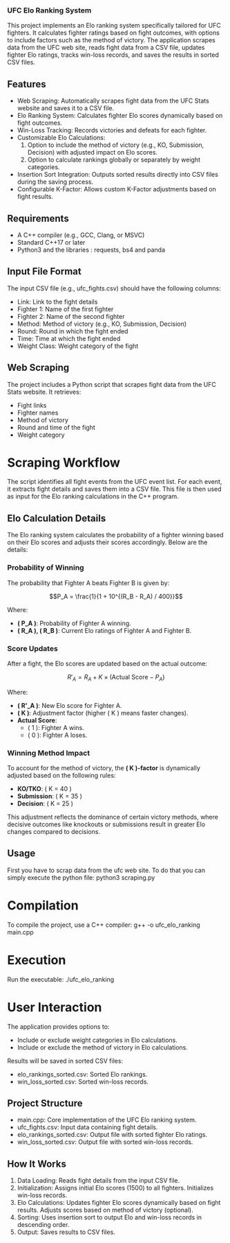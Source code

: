 ### UFC Elo Ranking System
This project implements an Elo ranking system specifically tailored for UFC fighters. It calculates fighter ratings based on fight outcomes, with options to include factors such as the method of victory. The application scrapes data from the UFC web site, reads fight data from a CSV file, updates fighter Elo ratings, tracks win-loss records, and saves the results in sorted CSV files.

## Features
- Web Scraping: Automatically scrapes fight data from the UFC Stats website and saves it to a CSV file.
- Elo Ranking System: Calculates fighter Elo scores dynamically based on fight outcomes.
- Win-Loss Tracking: Records victories and defeats for each fighter.
- Customizable Elo Calculations:
  1. Option to include the method of victory (e.g., KO, Submission, Decision) with adjusted impact on Elo scores.
  2. Option to calculate rankings globally or separately by weight categories.
- Insertion Sort Integration: Outputs sorted results directly into CSV files during the saving process.
- Configurable K-Factor: Allows custom K-Factor adjustments based on fight results.

## Requirements
- A C++ compiler (e.g., GCC, Clang, or MSVC)
- Standard C++17 or later
- Python3 and the libraries : requests, bs4 and panda

## Input File Format
The input CSV file (e.g., ufc_fights.csv) should have the following columns:
- Link: Link to the fight details
- Fighter 1: Name of the first fighter
- Fighter 2: Name of the second fighter
- Method: Method of victory (e.g., KO, Submission, Decision)
- Round: Round in which the fight ended
- Time: Time at which the fight ended
- Weight Class: Weight category of the fight

## Web Scraping
The project includes a Python script that scrapes fight data from the UFC Stats website. It retrieves:
- Fight links
- Fighter names
- Method of victory
- Round and time of the fight
- Weight category

# Scraping Workflow
The script identifies all fight events from the UFC event list.
For each event, it extracts fight details and saves them into a CSV file.
This file is then used as input for the Elo ranking calculations in the C++ program.

## Elo Calculation Details

The Elo ranking system calculates the probability of a fighter winning based on their Elo scores and adjusts their scores accordingly. Below are the details:

### Probability of Winning

The probability that Fighter A beats Fighter B is given by:

```math
P_A = \frac{1}{1 + 10^{(R_B - R_A) / 400}}
```

Where:
- **\( P_A \)**: Probability of Fighter A winning.
- **\( R_A \), \( R_B \)**: Current Elo ratings of Fighter A and Fighter B.

### Score Updates

After a fight, the Elo scores are updated based on the actual outcome:

```math
R'_A = R_A + K \times (\text{Actual Score} - P_A)
```

Where:
- **\( R'_A \)**: New Elo score for Fighter A.
- **\( K \)**: Adjustment factor (higher \( K \) means faster changes).
- **Actual Score**:
  - \( 1 \): Fighter A wins.
  - \( 0 \): Fighter A loses.

### Winning Method Impact

To account for the method of victory, the **\( K \)-factor** is dynamically adjusted based on the following rules:

- **KO/TKO**: \( K = 40 \)
- **Submission**: \( K = 35 \)
- **Decision**: \( K = 25 \)

This adjustment reflects the dominance of certain victory methods, where decisive outcomes like knockouts or submissions result in greater Elo changes compared to decisions.

## Usage
First you have to scrap data from the ufc web site. To do that you can simply execute the python file: 
python3 scraping.py

# Compilation
To compile the project, use a C++ compiler:
g++ -o ufc_elo_ranking main.cpp

# Execution
Run the executable:
./ufc_elo_ranking

# User Interaction
The application provides options to:
- Include or exclude weight categories in Elo calculations.
- Include or exclude the method of victory in Elo calculations.

Results will be saved in sorted CSV files:
- elo_rankings_sorted.csv: Sorted Elo rankings.
- win_loss_sorted.csv: Sorted win-loss records.

## Project Structure
- main.cpp: Core implementation of the UFC Elo ranking system.
- ufc_fights.csv: Input data containing fight details.
- elo_rankings_sorted.csv: Output file with sorted fighter Elo ratings.
- win_loss_sorted.csv: Output file with sorted win-loss records.

## How It Works
1. Data Loading:
 Reads fight details from the input CSV file.
2. Initialization:
 Assigns initial Elo scores (1500) to all fighters.
 Initializes win-loss records.
3. Elo Calculations:
 Updates fighter Elo scores dynamically based on fight results.
 Adjusts scores based on method of victory (optional).
4. Sorting:
 Uses insertion sort to output Elo and win-loss records in descending order.
5. Output:
 Saves results to CSV files.
